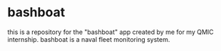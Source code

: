 # bashboat
this is a repository for the "bashboat" app created by me for my QMIC internship. bashboat is a naval fleet monitoring system.
